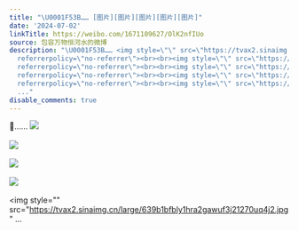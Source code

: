 ```yaml
---
title: "\U0001F53B…… [图片][图片][图片][图片][图片]"
date: '2024-07-02'
linkTitle: https://weibo.com/1671109627/OlK2nfIUo
source: 包容万物恒河水的微博
description: "\U0001F53B…… <img style=\"\" src=\"https://tvax2.sinaimg.cn/large/639b1bfbly1hra2ec8wlwj214u0vk1kx.jpg\"
  referrerpolicy=\"no-referrer\"><br><br><img style=\"\" src=\"https://tvax4.sinaimg.cn/large/639b1bfbly1hra2f4ofmaj21670tx4lx.jpg\"
  referrerpolicy=\"no-referrer\"><br><br><img style=\"\" src=\"https://tvax3.sinaimg.cn/large/639b1bfbly1hra2fgxdgbj214v0ui7r5.jpg\"
  referrerpolicy=\"no-referrer\"><br><br><img style=\"\" src=\"https://tvax4.sinaimg.cn/large/639b1bfbly1hra2fvyttzj21280utqok.jpg\"
  referrerpolicy=\"no-referrer\"><br><br><img style=\"\" src=\"https://tvax2.sinaimg.cn/large/639b1bfbly1hra2gawuf3j21270uq4j2.jpg\"
  ..."
disable_comments: true
---
```

🔻…… <img style="" src="https://tvax2.sinaimg.cn/large/639b1bfbly1hra2ec8wlwj214u0vk1kx.jpg" referrerpolicy="no-referrer"><br><br><img style="" src="https://tvax4.sinaimg.cn/large/639b1bfbly1hra2f4ofmaj21670tx4lx.jpg" referrerpolicy="no-referrer"><br><br><img style="" src="https://tvax3.sinaimg.cn/large/639b1bfbly1hra2fgxdgbj214v0ui7r5.jpg" referrerpolicy="no-referrer"><br><br><img style="" src="https://tvax4.sinaimg.cn/large/639b1bfbly1hra2fvyttzj21280utqok.jpg" referrerpolicy="no-referrer"><br><br><img style="" src="https://tvax2.sinaimg.cn/large/639b1bfbly1hra2gawuf3j21270uq4j2.jpg" ...